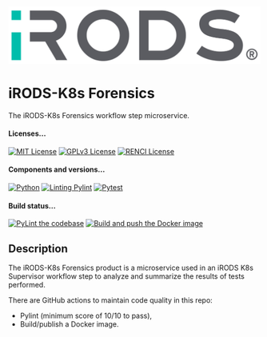 <!--
BSD 3-Clause All rights reserved.

SPDX-License-Identifier: BSD 3-Clause
-->

[![iRODS](iRODS-Logo.png)](https://docs.irods.org)

# iRODS-K8s Forensics
The iRODS-K8s Forensics workflow step microservice.

#### Licenses...
[![MIT License](https://img.shields.io/badge/License-MIT-orange.svg)](https://github.com/irods-contrib/iRODS-K8s-forensics/blob/main/LICENSE)
[![GPLv3 License](https://img.shields.io/badge/License-GPL%20v3-yellow.svg)](https://opensource.org/licenses/)
[![RENCI License](https://img.shields.io/badge/License-RENCI-blue.svg)](https://www.renci.org/)
#### Components and versions...
[![Python](https://img.shields.io/badge/Python-3.12.2-orange)](https://github.com/python/cpython)
[![Linting Pylint](https://img.shields.io/badge/Pylint-%203.1.0-yellow)](https://github.com/PyCQA/pylint)
[![Pytest](https://img.shields.io/badge/Pytest-%208.0.2-blue)](https://github.com/pytest-dev/pytest)
#### Build status...
[![PyLint the codebase](https://github.com/irods-contrib/iRODS-K8s-forensics/actions/workflows/pylint.yml/badge.svg)](https://github.com/irods-contrib/iRODS-K8s-forensics/actions/workflows/pylint.yml)
[![Build and push the Docker image](https://github.com/irods-contrib/iRODS-K8s-forensics/actions/workflows/image-push.yml/badge.svg)](https://github.com/irods-contrib/iRODS-K8s-forensics/actions/workflows/image-push.yml)

## Description
The iRODS-K8s Forensics product is a microservice used in an iRODS K8s Supervisor workflow step to analyze and summarize 
the results of tests performed.

There are GitHub actions to maintain code quality in this repo:
 - Pylint (minimum score of 10/10 to pass),
 - Build/publish a Docker image.
